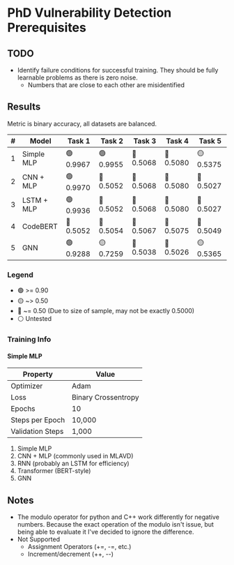 # PhD Vulnerability Detection Prerequisites

## TODO
* Identify failure conditions for successful training. They should be fully learnable problems as there is zero noise.
    * Numbers that are close to each other are misidentified

## Results

Metric is binary accuracy, all datasets are balanced.

| # | Model       | Task 1    | Task 2     | Task 3    | Task 4     | Task 5    |
|---|-------------|-----------|------------|-----------|------------|-----------|
| 1 | Simple MLP  | 🟢 0.9967 | 🟢 0.9955 | 🔴 0.5068 | 🔴 0.5080 | 🟡 0.5375 |
| 2 | CNN + MLP   | 🟢 0.9970 | 🔴 0.5052 | 🔴 0.5068 | 🔴 0.5080 | 🔴 0.5027 |
| 3 | LSTM + MLP  | 🟢 0.9936 | 🔴 0.5052 | 🔴 0.5068 | 🔴 0.5080 | 🔴 0.5027 |
| 4 | CodeBERT    | 🔴 0.5052 | 🔴 0.5054 | 🔴 0.5067 | 🔴 0.5075 | 🔴 0.5049 |
| 5 | GNN         | 🟢 0.9288 | 🟡 0.7259 | 🔴 0.5038 | 🔴 0.5026 | 🟡 0.5365 |

### Legend
* 🟢 >= 0.90
* 🟡 ~> 0.50
* 🔴 ~= 0.50 (Due to size of sample, may not be exactly 0.5000)
* ⚪ Untested


### Training Info
#### Simple MLP
| Property         | Value               |
|------------------|---------------------|
| Optimizer        | Adam                |
| Loss             | Binary Crossentropy |
| Epochs           | 10                  |
| Steps per Epoch  | 10,000              |
| Validation Steps | 1,000               |

1. Simple MLP
2. CNN + MLP (commonly used in MLAVD)
3. RNN (probably an LSTM for efficiency)
4. Transformer (BERT-style)
5. GNN


## Notes
* The modulo operator for python and C++ work differently for negative numbers. Because the exact operation of the modulo isn't issue, but being able to evaluate it I've decided to ignore the difference.
* Not Supported
    * Assignment Operators (+=, -=, etc.)
    * Increment/decrement (++, --)


